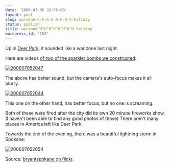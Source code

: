 ```yaml
---
date: '2006-07-05 22:56:00'
layout: post
slug: warzone-h-h-h-h-h-h-h-h-holiday
status: publish
title: warzone^H^H^H^H^H^H^H^H holiday
wordpress_id: '153'
---
```



Up in [Deer Park](http://maps.ask.com/maps?l=lt%3D47.9542802486%7Clg%3D-117.4726009369%7Cal%3D-1%7Ccx%3D-5474620%7Ccy%3D-2553423%7Czm%3D3%7Cvt%3D1~lt%3D47.95428%7Clg%3D-117.4726%7Cad%3DE%20Crawford%20St%2FE%20Crawford%20Ave%20%26%20Margaret%20Ave%2C%20Deer%20Park%2C%20WA%2099006%7Csd%3D0%7Cdm%3D0~#1), it sounded like a war zone last night.



Here are videos [of two of the sparkler bombs we constructed](http://journal.paul.querna.org/articles/2006/07/03/preparations):



[
![200607052047](http://journal.paul.querna.org/files/200607052047.jpg)](http://corelands.com/~chip/sparkler.mp4)
  
The above has better sound, but the camera's auto-focus makes it all blurry.



[
![200607052044](http://journal.paul.querna.org/files/200607052044.jpg)](http://corelands.com/~chip/pipe_sparkler.mp4)
  
This one on the other hand, has better focus, but no one is screaming.



Both of these were fired after the city did its own 20 minute fireworks show. (I haven't been able to find any good photos of those) There aren't many places in America left like Deer Park.



Towards the end of the evening, there was a beautiful lightning storm in Spokane:
  
![200607052054](http://journal.paul.querna.org/files/200607052054.jpg)



Source: [bryantspokane on flickr](http://www.flickr.com/photos/bryantspokane/182240111/).

